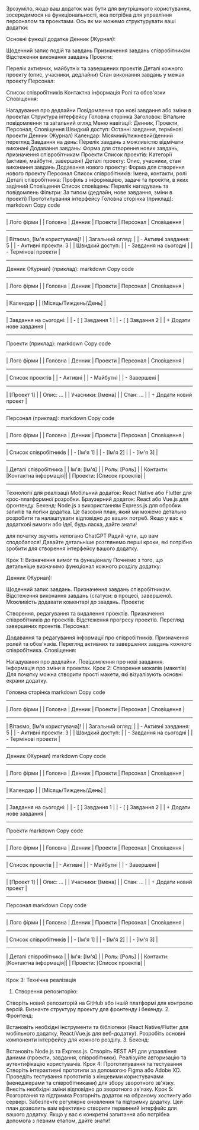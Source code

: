Зрозуміло, якщо ваш додаток має бути для внутрішнього користування, зосередимося
на функціональності, яка потрібна для управління персоналом та проектами. Ось як
ми можемо структурувати ваші додатки:

Основні функції додатка Денник (Журнал):

Щоденний запис подій та завдань Призначення завдань співробітникам Відстеження
виконання завдань Проекти:

Перелік активних, майбутніх та завершених проектів Деталі кожного проекту (опис,
учасники, дедлайни) Стан виконання завдань у межах проекту Персонал:

Список співробітників Контактна інформація Ролі та обов'язки Сповіщення:

Нагадування про дедлайни Повідомлення про нові завдання або зміни в проектах
Структура інтерфейсу Головна сторінка Заголовок: Вітальне повідомлення та
загальний огляд Меню навігації: Денник, Проекти, Персонал, Сповіщення Швидкий
доступ: Останні завдання, термінові проекти Денник (Журнал) Календар:
Місячний/тижневий/денний перегляд Завдання на день: Перелік завдань з можливістю
відмічати виконані Додавання завдань: Форма для створення нових завдань,
призначення співробітникам Проекти Список проектів: Категорії (активні,
майбутні, завершені) Деталі проекту: Опис, учасники, стан виконання завдань
Додавання нового проекту: Форма для створення нового проекту Персонал Список
співробітників: Імена, контакти, ролі Деталі співробітника: Профіль з
інформацією, задачі та проекти, в яких задіяний Сповіщення Список сповіщень:
Перелік нагадувань та повідомлень Фільтри: За типом (дедлайн, нове завдання,
зміни в проекті) Прототипування інтерфейсу Головна сторінка (приклад): markdown
Copy code

---

| Лого фірми | | Головна | Денник | Проекти | Персонал | Сповіщення |

---

| Вітаємо, [Ім'я користувача]! | | Загальний огляд: | | - Активні завдання: 5 |
| - Активні проекти: 3 | | Швидкий доступ: | | - Завдання на сьогодні | | -
Термінові проекти |

---

Денник (Журнал) (приклад): markdown Copy code

---

| Лого фірми | | Головна | Денник | Проекти | Персонал | Сповіщення |

---

| Календар | | [Місяць/Тиждень/День] |

---

| Завдання на сьогодні: | | - [ ] Завдання 1 | | - [ ] Завдання 2 | | + Додати
нове завдання |

---

Проекти (приклад): markdown Copy code

---

| Лого фірми | | Головна | Денник | Проекти | Персонал | Сповіщення |

---

| Список проектів | | - Активні | | - Майбутні | | - Завершені |

---

| [Проект 1] | | Опис: ... | | Учасники: [Імена] | | Стан: ... | | + Додати
новий проект |

---

Персонал (приклад): markdown Copy code

---

| Лого фірми | | Головна | Денник | Проекти | Персонал | Сповіщення |

---

| Список співробітників | | - [Ім'я 1] | | - [Ім'я 2] | | - [Ім'я 3] |

---

| Деталі співробітника | | Ім'я: [Ім'я] | | Роль: [Роль] | | Контакти:
[Контактна інформація]| | Проекти: [Список проектів] |

---

Технології для реалізації Мобільний додаток: React Native або Flutter для
крос-платформної розробки. Браузерний додаток: React або Vue.js для фронтенду.
Бекенд: Node.js з використанням Express.js для обробки запитів та логіки
додатка. Це базовий план, який ми можемо детально розробити та налаштувати
відповідно до ваших потреб. Якщо у вас є додаткові вимоги або ідеї, будь ласка,
дайте знати!

для початку звучить непогано ChatGPT Радий чути, що вам сподобалося! Давайте
детальніше розглянемо перші кроки, які потрібно зробити для створення інтерфейсу
вашого додатку.

Крок 1: Визначення вимог та функціоналу Почнемо з того, що детальніше визначимо
функціонал кожного розділу додатку:

Денник (Журнал):

Щоденний запис завдань. Призначення завдань співробітникам. Відстеження
виконання завдань (статуси: в процесі, завершено). Можливість додавати коментарі
до завдань. Проекти:

Створення, редагування та видалення проектів. Призначення співробітників до
проектів. Відстеження прогресу проектів. Перегляд завершених проектів. Персонал:

Додавання та редагування інформації про співробітників. Призначення ролей та
обов'язків. Перегляд активних та завершених завдань кожного співробітника.
Сповіщення:

Нагадування про дедлайни. Повідомлення про нові завдання. Інформація про зміни в
проектах. Крок 2: Створення мокапів (макетів) Для початку можна створити прості
макети, які візуалізують основні екрани додатку.

Головна сторінка markdown Copy code

---

| Лого фірми | | Головна | Денник | Проекти | Персонал | Сповіщення |

---

| Вітаємо, [Ім'я користувача]! | | Загальний огляд: | | - Активні завдання: 5 |
| - Активні проекти: 3 | | Швидкий доступ: | | - Завдання на сьогодні | | -
Термінові проекти |

---

Денник (Журнал) markdown Copy code

---

| Лого фірми | | Головна | Денник | Проекти | Персонал | Сповіщення |

---

| Календар | | [Місяць/Тиждень/День] |

---

| Завдання на сьогодні: | | - [ ] Завдання 1 | | - [ ] Завдання 2 | | + Додати
нове завдання |

---

Проекти markdown Copy code

---

| Лого фірми | | Головна | Денник | Проекти | Персонал | Сповіщення |

---

| Список проектів | | - Активні | | - Майбутні | | - Завершені |

---

| [Проект 1] | | Опис: ... | | Учасники: [Імена] | | Стан: ... | | + Додати
новий проект |

---

Персонал markdown Copy code

---

| Лого фірми | | Головна | Денник | Проекти | Персонал | Сповіщення |

---

| Список співробітників | | - [Ім'я 1] | | - [Ім'я 2] | | - [Ім'я 3] |

---

| Деталі співробітника | | Ім'я: [Ім'я] | | Роль: [Роль] | | Контакти:
[Контактна інформація]| | Проекти: [Список проектів] |

---

Крок 3: Технічна реалізація

1. Створення репозиторію:

Створіть новий репозиторій на GitHub або іншій платформі для контролю версій.
Визначте структуру проекту для фронтенду і бекенду. 2. Фронтенд:

Встановіть необхідні інструменти та бібліотеки (React Native/Flutter для
мобільного додатку, React/Vue.js для веб-додатку). Розробіть основні компоненти
інтерфейсу для кожного розділу. 3. Бекенд:

Встановіть Node.js та Express.js. Створіть REST API для управління даними
(проекти, завдання, співробітники). Реалізуйте авторизацію та аутентифікацію
користувачів. Крок 4: Прототипування та тестування Створіть інтерактивні
прототипи за допомогою Figma або Adobe XD. Проведіть тестування прототипів з
кінцевими користувачами (менеджерами та співробітниками) для збору зворотного
зв'язку. Внесіть необхідні зміни відповідно до зворотного зв'язку. Крок 5:
Розгортання та підтримка Розгорніть додаток на обраному хостингу або сервері.
Забезпечте регулярне оновлення та підтримку додатку. Цей план дозволить вам
ефективно створити первинний інтерфейс для вашого додатку. Якщо у вас є
конкретні запитання або потрібна допомога з певним етапом, дайте знати!
